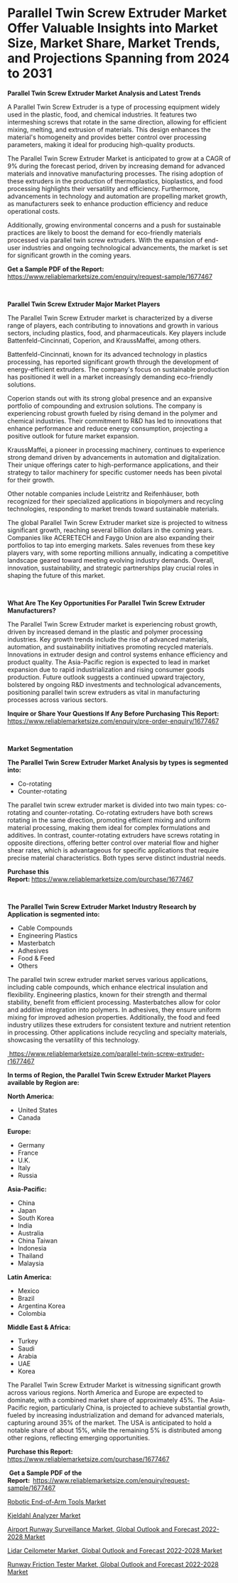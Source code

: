 <p><h1>Parallel Twin Screw Extruder Market Offer Valuable Insights into Market Size, Market Share, Market Trends, and Projections Spanning from 2024 to 2031</h1></p><p><strong>Parallel Twin Screw Extruder Market Analysis and Latest Trends</strong></p>
<p><p>A Parallel Twin Screw Extruder is a type of processing equipment widely used in the plastic, food, and chemical industries. It features two intermeshing screws that rotate in the same direction, allowing for efficient mixing, melting, and extrusion of materials. This design enhances the material's homogeneity and provides better control over processing parameters, making it ideal for producing high-quality products.</p><p>The Parallel Twin Screw Extruder Market is anticipated to grow at a CAGR of 9% during the forecast period, driven by increasing demand for advanced materials and innovative manufacturing processes. The rising adoption of these extruders in the production of thermoplastics, bioplastics, and food processing highlights their versatility and efficiency. Furthermore, advancements in technology and automation are propelling market growth, as manufacturers seek to enhance production efficiency and reduce operational costs. </p><p>Additionally, growing environmental concerns and a push for sustainable practices are likely to boost the demand for eco-friendly materials processed via parallel twin screw extruders. With the expansion of end-user industries and ongoing technological advancements, the market is set for significant growth in the coming years.</p></p>
<p><strong>Get a Sample PDF of the Report:&nbsp;</strong> <a href="https://www.reliablemarketsize.com/enquiry/request-sample/1677467?utm_campaign=1105&utm_medium=2&utm_source=Github&utm_content=ia&utm_term=14102024&utm_id=parallel-twin-screw-extruder">https://www.reliablemarketsize.com/enquiry/request-sample/1677467</a></p>
<p>&nbsp;</p>
<p><strong>Parallel Twin Screw Extruder Major Market Players</strong></p>
<p><p>The Parallel Twin Screw Extruder market is characterized by a diverse range of players, each contributing to innovations and growth in various sectors, including plastics, food, and pharmaceuticals. Key players include Battenfeld-Cincinnati, Coperion, and KraussMaffei, among others.</p><p>Battenfeld-Cincinnati, known for its advanced technology in plastics processing, has reported significant growth through the development of energy-efficient extruders. The company's focus on sustainable production has positioned it well in a market increasingly demanding eco-friendly solutions.</p><p>Coperion stands out with its strong global presence and an expansive portfolio of compounding and extrusion solutions. The company is experiencing robust growth fueled by rising demand in the polymer and chemical industries. Their commitment to R&D has led to innovations that enhance performance and reduce energy consumption, projecting a positive outlook for future market expansion.</p><p>KraussMaffei, a pioneer in processing machinery, continues to experience strong demand driven by advancements in automation and digitalization. Their unique offerings cater to high-performance applications, and their strategy to tailor machinery for specific customer needs has been pivotal for their growth.</p><p>Other notable companies include Leistritz and Reifenhäuser, both recognized for their specialized applications in biopolymers and recycling technologies, responding to market trends toward sustainable materials. </p><p>The global Parallel Twin Screw Extruder market size is projected to witness significant growth, reaching several billion dollars in the coming years. Companies like ACERETECH and Faygo Union are also expanding their portfolios to tap into emerging markets. Sales revenues from these key players vary, with some reporting millions annually, indicating a competitive landscape geared toward meeting evolving industry demands. Overall, innovation, sustainability, and strategic partnerships play crucial roles in shaping the future of this market.</p></p>
<p>&nbsp;</p>
<p><strong>What Are The Key Opportunities For Parallel Twin Screw Extruder Manufacturers?</strong></p>
<p><p>The Parallel Twin Screw Extruder market is experiencing robust growth, driven by increased demand in the plastic and polymer processing industries. Key growth trends include the rise of advanced materials, automation, and sustainability initiatives promoting recycled materials. Innovations in extruder design and control systems enhance efficiency and product quality. The Asia-Pacific region is expected to lead in market expansion due to rapid industrialization and rising consumer goods production. Future outlook suggests a continued upward trajectory, bolstered by ongoing R&D investments and technological advancements, positioning parallel twin screw extruders as vital in manufacturing processes across various sectors.</p></p>
<p><strong>Inquire or Share Your Questions If Any Before Purchasing This Report:</strong> <a href="https://www.reliablemarketsize.com/enquiry/pre-order-enquiry/1677467?utm_campaign=1105&utm_medium=2&utm_source=Github&utm_content=ia&utm_term=14102024&utm_id=parallel-twin-screw-extruder">https://www.reliablemarketsize.com/enquiry/pre-order-enquiry/1677467</a></p>
<p>&nbsp;</p>
<p><strong>Market Segmentation</strong></p>
<p><strong>The Parallel Twin Screw Extruder Market Analysis by types is segmented into:</strong></p>
<p><ul><li>Co-rotating</li><li>Counter-rotating</li></ul></p>
<p><p>The parallel twin screw extruder market is divided into two main types: co-rotating and counter-rotating. Co-rotating extruders have both screws rotating in the same direction, promoting efficient mixing and uniform material processing, making them ideal for complex formulations and additives. In contrast, counter-rotating extruders have screws rotating in opposite directions, offering better control over material flow and higher shear rates, which is advantageous for specific applications that require precise material characteristics. Both types serve distinct industrial needs.</p></p>
<p><strong>Purchase this Report:&nbsp;</strong><a href="https://www.reliablemarketsize.com/purchase/1677467?utm_campaign=1105&utm_medium=2&utm_source=Github&utm_content=ia&utm_term=14102024&utm_id=parallel-twin-screw-extruder">https://www.reliablemarketsize.com/purchase/1677467</a></p>
<p>&nbsp;</p>
<p><strong>The Parallel Twin Screw Extruder Market Industry Research by Application is segmented into:</strong></p>
<p><ul><li>Cable Compounds</li><li>Engineering Plastics</li><li>Masterbatch</li><li>Adhesives</li><li>Food & Feed</li><li>Others</li></ul></p>
<p><p>The parallel twin screw extruder market serves various applications, including cable compounds, which enhance electrical insulation and flexibility. Engineering plastics, known for their strength and thermal stability, benefit from efficient processing. Masterbatches allow for color and additive integration into polymers. In adhesives, they ensure uniform mixing for improved adhesion properties. Additionally, the food and feed industry utilizes these extruders for consistent texture and nutrient retention in processing. Other applications include recycling and specialty materials, showcasing the versatility of this technology.</p></p>
<p><a href="https://www.reliablemarketsize.com/parallel-twin-screw-extruder-r1677467?utm_campaign=1105&utm_medium=2&utm_source=Github&utm_content=ia&utm_term=14102024&utm_id=parallel-twin-screw-extruder">&nbsp;https://www.reliablemarketsize.com/parallel-twin-screw-extruder-r1677467</a></p>
<p><strong>In terms of Region, the Parallel Twin Screw Extruder Market Players available by Region are:</strong></p>
<p>
    <p> <strong> North America: </strong>
        <ul>
            <li>United States</li>
            <li>Canada</li>
        </ul>
        </p> 
    <p> <strong> Europe: </strong>
        <ul>
            <li>Germany</li>
            <li>France</li>
            <li>U.K.</li>
            <li>Italy</li>
            <li>Russia</li>
        </ul>
        </p> 
    <p> <strong> Asia-Pacific: </strong>
        <ul>
            <li>China</li>
            <li>Japan</li>
            <li>South Korea</li>
            <li>India</li>
            <li>Australia</li>
            <li>China Taiwan</li>
            <li>Indonesia</li>
            <li>Thailand</li>
            <li>Malaysia</li>
        </ul>
        </p> 
    <p> <strong> Latin America: </strong>
        <ul>
            <li>Mexico</li>
            <li>Brazil</li>
            <li>Argentina Korea</li>
            <li>Colombia</li>
        </ul>
        </p> 
    <p> <strong> Middle East & Africa: </strong>
        <ul>
            <li>Turkey</li>
            <li>Saudi</li>
            <li>Arabia</li>
            <li>UAE</li>
            <li>Korea</li>
        </ul>
    </p>
    </p>
<p><p>The Parallel Twin Screw Extruder Market is witnessing significant growth across various regions. North America and Europe are expected to dominate, with a combined market share of approximately 45%. The Asia-Pacific region, particularly China, is projected to achieve substantial growth, fueled by increasing industrialization and demand for advanced materials, capturing around 35% of the market. The USA is anticipated to hold a notable share of about 15%, while the remaining 5% is distributed among other regions, reflecting emerging opportunities.</p></p>
<p><strong>Purchase this Report: </strong><a href="https://www.reliablemarketsize.com/purchase/1677467?utm_campaign=1105&utm_medium=2&utm_source=Github&utm_content=ia&utm_term=14102024&utm_id=parallel-twin-screw-extruder">https://www.reliablemarketsize.com/purchase/1677467</a></p>
<p>&nbsp;<strong>Get a Sample PDF of the Report:&nbsp;&nbsp;</strong><a href="https://www.reliablemarketsize.com/enquiry/request-sample/1677467?utm_campaign=1105&utm_medium=2&utm_source=Github&utm_content=ia&utm_term=14102024&utm_id=parallel-twin-screw-extruder">https://www.reliablemarketsize.com/enquiry/request-sample/1677467</a></p>
<p><strong></strong></p>
<p><p><a href="https://github.com/marcouhbmammoc/Market-Research-Report-List-1/blob/main/robotic-end-of-arm-tools-market.md?utm_campaign=1105&utm_medium=2&utm_source=Github&utm_content=ia&utm_term=14102024&utm_id=parallel-twin-screw-extruder">Robotic End-of-Arm Tools Market</a></p><p><a href="https://github.com/cleora2ime/Market-Research-Report-List-1/blob/main/kjeldahl-analyzer-market.md?utm_campaign=1105&utm_medium=2&utm_source=Github&utm_content=ia&utm_term=14102024&utm_id=parallel-twin-screw-extruder">Kjeldahl Analyzer Market</a></p><p><a href="https://www.linkedin.com/pulse/deep-dive-airport-runway-surveillance-market-global-outlook-numlf?utm_campaign=1105&utm_medium=2&utm_source=Github&utm_content=ia&utm_term=14102024&utm_id=parallel-twin-screw-extruder">Airport Runway Surveillance Market, Global Outlook and Forecast 2022-2028 Market</a></p><p><a href="https://www.linkedin.com/pulse/lidar-ceilometer-market-global-outlook-forecast-2022-2028-bj8xf?utm_campaign=1105&utm_medium=2&utm_source=Github&utm_content=ia&utm_term=14102024&utm_id=parallel-twin-screw-extruder">Lidar Ceilometer Market, Global Outlook and Forecast 2022-2028 Market</a></p><p><a href="https://www.linkedin.com/pulse/charting-future-comprehensive-analysis-global-runway-friction-anhrf?utm_campaign=1105&utm_medium=2&utm_source=Github&utm_content=ia&utm_term=14102024&utm_id=parallel-twin-screw-extruder">Runway Friction Tester Market, Global Outlook and Forecast 2022-2028 Market</a></p></p>